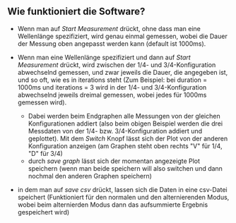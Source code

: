 ## Wie funktioniert die Software?
- Wenn man auf *Start Measurement* drückt, ohne dass man eine Wellenlänge spezifiziert, wird genau einmal gemessen, wobei die Dauer der Messung oben angepasst werden kann (default ist 1000ms). 
- Wenn man eine Wellenlänge spezifiziert und dann auf *Start Measurement* drückt, wird zwischen der 1/4- und 3/4-Konfiguration abwechselnd gemessen, und zwar jeweils die Dauer, die angegeben ist, und so oft, wie es in iterations steht (Zum Beispiel: bei duration = 1000ms und iterations = 3 wird in der 1/4- und 3/4-Konfiguration abwechselnd jeweils dreimal gemessen, wobei jedes für 1000ms gemessen wird).
    -  Dabei werden beim Endgraphen alle Messungen von der gleichen Konfigurationen addiert (also beim obigen Beispiel werden die drei Messdaten von der 1/4- bzw. 3/4-Konfiguration addiert und geplottet). Mit dem *Switch* Knopf lässt sich der Plot von der anderen Konfiguration anzeigen (am Graphen steht oben rechts "V" für 1/4, "D" für 3/4)
    -  durch *save graph* lässt sich der momentan angezeigte Plot speichern (wenn man beide speichern will also switchen und dann nochmal den anderen Graphen speichern)

- in dem man auf *save csv* drückt, lassen sich die Daten in eine csv-Datei speichert (Funktioniert für den normalen und den alternierenden Modus, wobei beim alternierden Modus dann das aufsummierte Ergebnis gespeichert wird)
